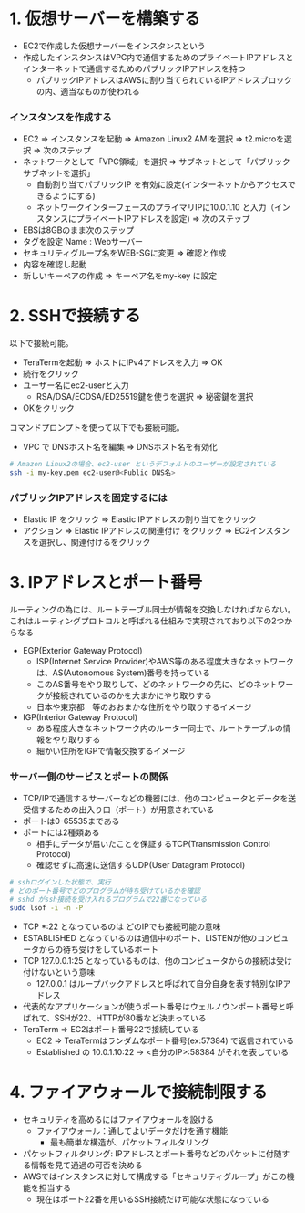 # 1. 仮想サーバーを構築する

* EC2で作成した仮想サーバーをインスタンスという
* 作成したインスタンスはVPC内で通信するためのプライベートIPアドレスとインターネットで通信するためのパブリックIPアドレスを持つ
    * パブリックIPアドレスはAWSに割り当てられているIPアドレスブロックの内、適当なものが使われる

### インスタンスを作成する
* EC2 ⇒ インスタンスを起動 ⇒ Amazon Linux2 AMIを選択 ⇒ t2.microを選択 ⇒ 次のステップ
* ネットワークとして「VPC領域」を選択 ⇒ サブネットとして「パブリックサブネットを選択」
    * 自動割り当てパブリックIP を有効に設定(インターネットからアクセスできるようにする)
    * ネットワークインターフェースのプライマリIPに10.0.1.10 と入力（インスタンスにプライベートIPアドレスを設定) ⇒ 次のステップ
* EBSは8GBのまま次のステップ
* タグを設定 Name : Webサーバー
* セキュリティグループ名をWEB-SGに変更 ⇒ 確認と作成
* 内容を確認し起動
* 新しいキーペアの作成 ⇒ キーペア名をmy-key に設定

# 2. SSHで接続する

以下で接続可能。
* TeraTermを起動 ⇒ ホストにIPv4アドレスを入力 ⇒ OK
* 続行をクリック
* ユーザー名にec2-userと入力
    * RSA/DSA/ECDSA/ED25519鍵を使うを選択 ⇒ 秘密鍵を選択
* OKをクリック

コマンドプロンプトを使って以下でも接続可能。
* VPC で DNSホスト名を編集 ⇒ DNSホスト名を有効化

```sh
# Amazon Linux2の場合、ec2-user というデフォルトのユーザーが設定されている
ssh -i my-key.pem ec2-user@<Public DNS名>
```

### パブリックIPアドレスを固定するには
* Elastic IP をクリック ⇒ Elastic IPアドレスの割り当てをクリック
* アクション ⇒ Elastic IPアドレスの関連付け をクリック ⇒ EC2インスタンスを選択し、関連付けるをクリック

# 3. IPアドレスとポート番号
ルーティングの為には、ルートテーブル同士が情報を交換しなければならない。  
これはルーティングプロトコルと呼ばれる仕組みで実現されており以下の2つからなる
* EGP(Exterior Gateway Protocol)
    * ISP(Internet Service Provider)やAWS等のある程度大きなネットワークは、AS(Autonomous System)番号を持っている
    * このAS番号をやり取りして、どのネットワークの先に、どのネットワークが接続されているのかを大まかにやり取りする
    * 日本や東京都　等のおおまかな住所をやり取りするイメージ
* IGP(Interior Gateway Protocol)
    * ある程度大きなネットワーク内のルーター同士で、ルートテーブルの情報をやり取りする
    * 細かい住所をIGPで情報交換するイメージ

### サーバー側のサービスとポートの関係
* TCP/IPで通信するサーバーなどの機器には、他のコンピュータとデータを送受信するための出入り口（ポート）が用意されている
* ポートは0-65535まである
* ポートには2種類ある
    * 相手にデータが届いたことを保証するTCP(Transmission Control Protocol)
    * 確認せずに高速に送信するUDP(User Datagram Protocol)

```sh
# sshログインした状態で、実行
# どのポート番号でどのプログラムが待ち受けているかを確認
# sshd がssh接続を受け入れるプログラムで22番になっている
sudo lsof -i -n -P
```

* TCP *:22 となっているのは どのIPでも接続可能の意味
* ESTABLISHED となっているのは通信中のポート、LISTENが他のコンピュータからの待ち受けをしているポート
* TCP 127.0.0.1:25 となっているものは、他のコンピュータからの接続は受け付けないという意味
    * 127.0.0.1 はループバックアドレスと呼ばれて自分自身を表す特別なIPアドレス
* 代表的なアプリケーションが使うポート番号はウェルノウンポート番号と呼ばれて、SSHが22、HTTPが80番など決まっている
* TeraTerm ⇒ EC2はポート番号22で接続している
    * EC2 ⇒ TeraTermはランダムなポート番号(ex:57384) で返信されている
    * Established の 10.0.1.10:22 -> <自分のIP>:58384 がそれを表している

# 4. ファイアウォールで接続制限する
* セキュリティを高めるにはファイアウォールを設ける
    * ファイアウォール：通してよいデータだけを通す機能
        * 最も簡単な構造が、パケットフィルタリング
* パケットフィルタリング: IPアドレスとポート番号などのパケットに付随する情報を見て通過の可否を決める
* AWSではインスタンスに対して構成する「セキュリティグループ」がこの機能を担当する
    * 現在はポート22番を用いるSSH接続だけ可能な状態になっている


